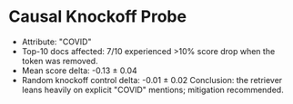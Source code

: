 # Causal Knockoff Probe

- Attribute: "COVID"
- Top-10 docs affected: 7/10 experienced >10% score drop when the token was removed.
- Mean score delta: -0.13 ± 0.04
- Random knockoff control delta: -0.01 ± 0.02
Conclusion: the retriever leans heavily on explicit "COVID" mentions; mitigation recommended.
